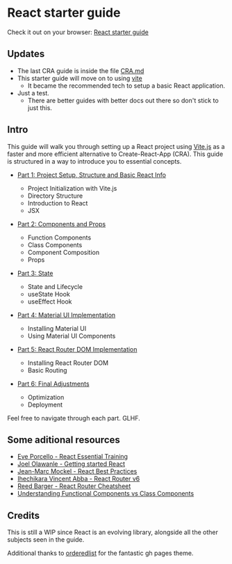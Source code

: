 # React starter guide

Check it out on your browser: [React starter guide](https://keacluster.github.io/react-starter-guide/)

## Updates

- The last CRA guide is inside the file [CRA.md](/cra.md)
- This starter guide will move on to using [vite](https://vitejs.dev/)
  - It became the recommended tech to setup a basic React application.
- Just a test.
  - There are better guides with better docs out there so don't stick to just this.

## Intro

This guide will walk you through setting up a React project using [Vite.js](https://vitejs.dev/)
as a faster and more efficient alternative to Create-React-App (CRA).
This guide is structured in a way to introduce you to essential concepts.

- [Part 1: Project Setup, Structure and Basic React Info](./Part1.md)
  - Project Initialization with Vite.js
  - Directory Structure
  - Introduction to React
  - JSX

- [Part 2: Components and Props](./Part2.md)
  - Function Components
  - Class Components
  - Component Composition
  - Props

- [Part 3: State](./Part3.md)
  - State and Lifecycle
  - useState Hook
  - useEffect Hook

- [Part 4: Material UI Implementation](./Part4.md)
  - Installing Material UI
  - Using Material UI Components

- [Part 5: React Router DOM Implementation](./Part5.md)
  - Installing React Router DOM
  - Basic Routing

- [Part 6: Final Adjustments](./Part6.md)
  - Optimization
  - Deployment

Feel free to navigate through each part. GLHF.

## Some aditional resources

- [Eve Porcello - React Essential Training](https://www.linkedin.com/learning/react-js-essential-training-14836121?u=100575394)
- [Joel Olawanle - Getting started React](https://www.freecodecamp.org/news/get-started-with-react-for-beginners/)
- [Jean-Marc Mockel - React Best Practices](https://www.freecodecamp.org/news/best-practices-for-react/)
- [Ihechikara Vincent Abba - React Router v6](https://www.freecodecamp.org/news/how-to-use-react-router-version-6/)
- [Reed Barger - React Router Cheatsheet](https://www.freecodecamp.org/news/react-router-cheatsheet/ )
- [Understanding Functional Components vs Class Components](https://www.twilio.com/blog/react-choose-functional-components)

## Credits

This is still a WIP since React is an evolving library,
alongside all the other subjects seen in the guide.

Additional thanks to [orderedlist](https://github.com/orderedlist)
for the fantastic gh pages theme.

